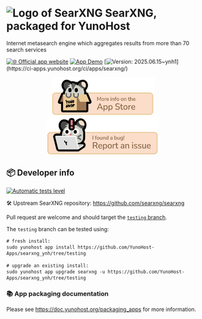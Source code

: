 <!--
N.B.: This README was automatically generated by <https://github.com/YunoHost/apps_tools/blob/main/readme_generator>
It shall NOT be edited by hand.
-->

<h1>
  <img src="https://raw.githubusercontent.com/YunoHost/apps/main/logos/searxng.png" width="32px" alt="Logo of SearXNG">
  SearXNG, packaged for YunoHost
</h1>

Internet metasearch engine which aggregates results from more than 70 search services

[![🌐 Official app website](https://img.shields.io/badge/Official_app_website-darkgreen?style=for-the-badge)](https://docs.searxng.org)
[![App Demo](https://img.shields.io/badge/App_Demo-blue?style=for-the-badge)](https://searx.be)
[![Version: 2025.06.15~ynh1](https://img.shields.io/badge/Version-2025.06.15~ynh1-rgba(0,150,0,1)?style=for-the-badge)](https://ci-apps.yunohost.org/ci/apps/searxng/)

<div align="center">
<a href="https://apps.yunohost.org/app/searxng"><img height="100px" src="https://github.com/YunoHost/yunohost-artwork/raw/refs/heads/main/badges/neopossum-badges/badge_more_info_on_the_appstore.svg"/></a>
<a href="https://github.com/YunoHost-Apps/searxng_ynh/issues"><img height="100px" src="https://github.com/YunoHost/yunohost-artwork/raw/refs/heads/main/badges/neopossum-badges/badge_report_an_issue.svg"/></a>
</div>

## 📦 Developer info

[![Automatic tests level](https://apps.yunohost.org/badge/cilevel/searxng)](https://ci-apps.yunohost.org/ci/apps/searxng/)

🛠️ Upstream SearXNG repository: <https://github.com/searxng/searxng>

Pull request are welcome and should target the [`testing` branch](https://github.com/YunoHost-Apps/searxng_ynh/tree/testing).

The `testing` branch can be tested using:
```
# fresh install:
sudo yunohost app install https://github.com/YunoHost-Apps/searxng_ynh/tree/testing

# upgrade an existing install:
sudo yunohost app upgrade searxng -u https://github.com/YunoHost-Apps/searxng_ynh/tree/testing
```

### 📚 App packaging documentation

Please see <https://doc.yunohost.org/packaging_apps> for more information.